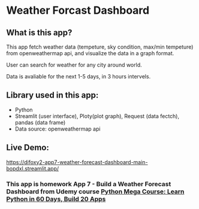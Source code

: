 # Weather Forcast Dashboard

## What is this app?

This app fetch weather data (tempeture, sky condition, max/min tempeture) from openweathermap api, and visualize the data in a graph format.

User can search for weather for any city around world.

Data is avaliable for the next 1-5 days, in 3 hours intervels.

## Library used in this app:

* Python
* Streamlit (user interface), Ploty(plot graph), Request (data fectch), pandas (data frame)
* Data source: openweathermap api

## Live Demo:

https://difoxy2-app7-weather-forecast-dashboard-main-bopdxl.streamlit.app/

### This app is homework App 7 - Build a Weather Forecast Dashboard from Udemy course [Python Mega Course: Learn Python in 60 Days, Build 20 Apps](https://www.udemy.com/course/the-python-mega-course/learn/lecture/34604706#overview)
